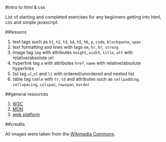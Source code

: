 #intro to html & css

List of starting and completed exercises for any beginners getting into html, css and simple javascript.

##lessons

1. text tags such as `h1`, `h2`, `h3`, `h4`, `h5`, `h6`, `p`, `code`, `blockquote`, `span`
1. text formatting and lines with tags `em`, `hr`, `br`, `strong`
1. image tag `img` with attributes `height`, `width`, `title`, `alt` with relative/absolute url
1. hyperlink tag `a` with attributes `href`, `name` with relative/absolute hyperlinks
1. list tag `ul`,`ol` and `li` with ordered/unordered and nested list
1. table tag `table` with `tr`, `td` and attributes such as `cellpadding`, `cellspacing`, `colspan`, `rowspan`, `border`

##general resources

1. [W3C](http://www.w3.org/)
1. [MDN](https://developer.mozilla.org/en-US/)
1. [web platform](http://www.webplatform.org/)

##credits

All images were taken from the [Wikimedia Commons](http://commons.wikimedia.org/wiki/Main_Page).
